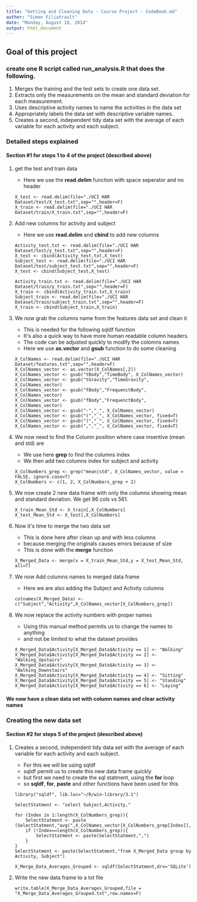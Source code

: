 ```yaml
---
title: "Getting and Cleaning Data - Course Project - CodeBook.md"
author: "Simon Filiatrault"
date: "Monday, August 18, 2014"
output: html_document
---
```


## Goal of this project
### create one R script called run_analysis.R that does the following. 
1. Merges the training and the test sets to create one data set.
2. Extracts only the measurements on the mean and standard deviation for each measurement. 
3. Uses descriptive activity names to name the activities in the data set
4. Appropriately labels the data set with descriptive variable names. 
5. Creates a second, independent tidy data set with the average of each variable for each activity and each subject. 

### Detailed steps explained
#### Section #1 for steps 1 to 4 of the project (described above)

1. get the test and train data
    + Here we use the **read.delim** function with space seperator and no header

    ```
    X_test <- read.delim(file="./UCI HAR Dataset/test/X_test.txt",sep="",header=F)
    X_train <- read.delim(file="./UCI HAR Dataset/train/X_train.txt",sep="",header=F)
    ``` 

2. Add new columns for activity and subject
    + Here we use **read.delim** and **cbind** to add new columns
 
    ``` 
    Activity_test.txt <- read.delim(file="./UCI HAR Dataset/test/y_test.txt",sep="",header=F)
    X_test <- cbind(Activity_test.txt,X_test)
    Subject_test <- read.delim(file="./UCI HAR Dataset/test/subject_test.txt",sep="",header=F)
    X_test <- cbind(Subject_test,X_test)
    
    Activity_train.txt <- read.delim(file="./UCI HAR Dataset/train/y_train.txt",sep="",header=F)
    X_train <- cbind(Activity_train.txt,X_train)
    Subject_train <- read.delim(file="./UCI HAR Dataset/train/subject_train.txt",sep="",header=F)
    X_train <- cbind(Subject_train,X_train)
    ```

3. We now grab the columns name from the features data set and clean it
    + This is needed for the following sqldf function
    + It's also a quick way to have more human readable column headers.
    + The code can be adjusted quickly to modify the colomns names
    + Here we use **as.vector** and **gsub** function to do some cleaning

    ```
    X_ColNames <- read.delim(file="./UCI HAR Dataset/features.txt",sep="",header=F)
    X_ColNames_vector <- as.vector(X_ColNames[,2])
    X_ColNames_vector <- gsub("tBody","TimeBody", X_ColNames_vector)
    X_ColNames_vector <- gsub("tGravity","TimeGravity", X_ColNames_vector)
    X_ColNames_vector <- gsub("fBody","FrequenctBody", X_ColNames_vector)
    X_ColNames_vector <- gsub("fBody","FrequenctBody", X_ColNames_vector)
    X_ColNames_vector <- gsub("-","_", X_ColNames_vector)
    X_ColNames_vector <- gsub("(","_", X_ColNames_vector, fixed=T)
    X_ColNames_vector <- gsub(")","_", X_ColNames_vector, fixed=T)
    X_ColNames_vector <- gsub(",","_", X_ColNames_vector, fixed=T)
    ```

4. We now need to find the Column position where case insentive (mean and std) are
    + We use here **grep** to find the columns index
    + We then add two columns index for subject and activity

    ```
    X_ColNumbers_grep <- grep("mean|std", X_ColNames_vector, value = FALSE, ignore.case=T)
    X_ColNumbers <- c(1, 2, X_ColNumbers_grep + 2)
    ```


5. We now create 2 new data frame with only the columns showing mean and standard deviation. We get 86 cols vs 561.

    ```
    X_train_Mean_Std <- X_train[,X_ColNumbers]
    X_test_Mean_Std <- X_test[,X_ColNumbers]
    ```

6. Now it's time to merge the two data set
    + This is done here after clean up and with less columns
    + because merging the originals causes errors because of size
    + This is done with the **merge** function
    
    ```
    X_Merged_Data <- merge(x = X_train_Mean_Std,y = X_test_Mean_Std, all=T)
    ```

7. We now Add columns names to merged data frame
    + Here we are also adding the Subject and Activity columns

    ```
    colnames(X_Merged_Data) <- c("Subject","Activity",X_ColNames_vector[X_ColNumbers_grep])
    ```

8. We now replace the activity numbers with proper names 
    + Using this manual method permits us to change the names to anything
    + and not be limited to what the dataset provides
    
    ```
    X_Merged_Data$Activity[X_Merged_Data$Activity == 1] <- "Walking"
    X_Merged_Data$Activity[X_Merged_Data$Activity == 2] <- "Walking_Upstairs"
    X_Merged_Data$Activity[X_Merged_Data$Activity == 3] <- "Walking_Downstairs"
    X_Merged_Data$Activity[X_Merged_Data$Activity == 4] <- "Sitting"
    X_Merged_Data$Activity[X_Merged_Data$Activity == 5] <- "Standing"
    X_Merged_Data$Activity[X_Merged_Data$Activity == 6] <- "Laying"
    ```

#### We now have a clean data set with column names and clear activity names

### Creating the new data set
#### Section #2 for steps 5 of the project (described above)

1. Creates a second, independent tidy data set with the average of each variable for each activity and each subject.
    + For this we will be using sqldf
    + sqldf permit us to create this new data frame quickly
    + but first we need to create the sql statment, using the **for** loop 
    + so **sqldf**, **for**, **paste** and other functions have been used for this

    ```
    library("sqldf", lib.loc="~/R/win-library/3.1")
    
    SelectStatment <- "select Subject,Activity,"
    
    for (Index in 1:length(X_ColNumbers_grep)){
        SelectStatment <- paste (SelectStatment,"avg(",X_ColNames_vector[X_ColNumbers_grep[Index]],")")
        if (!Index==length(X_ColNumbers_grep)){
            SelectStatment <- paste(SelectStatment,",")
        }
    }
    SelectStatment <- paste(SelectStatment,"from X_Merged_Data group by Activity, Subject")
    
    X_Merge_Data_Averages_Grouped <- sqldf(SelectStatment,drv='SQLite')
    ```
2. Write the new data frame to a txt file

    ``` 
    write.table(X_Merge_Data_Averages_Grouped,file = "X_Merge_Data_Averages_Grouped.txt",row.names=F)
    ```
